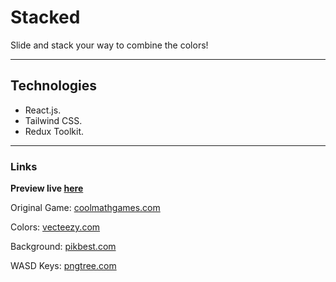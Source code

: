 # Stacked

Slide and stack your way to combine the colors!

---

## Technologies

- React.js.
- Tailwind CSS.
- Redux Toolkit.

---

### Links

**Preview live [here](https://stacked-beta.vercel.app/)**

Original Game: [coolmathgames.com](https://www.coolmathgames.com/0-stacked)

Colors: [vecteezy.com](https://www.vecteezy.com/vector-art/541109-cartoon-button-set-game-gui-element-for-mobile-game?autodl_token=11259280f87ddc672048b62343d471b0efeb4409d268b07143b02310e51d9b46ca776ef12e8bac1e2a40e2aa4212782a1f8e43c8c613615417b30754edfea7fa)

Background: [pikbest.com](https://pikbest.com/backgrounds/color-block-colorful-puzzle-game-with-blocks_9528709.html)

WASD Keys: [pngtree.com](https://pngtree.com/element/down?id=OTEwMjAwNg==&type=1&time=1731571622&token=OGQ4NWFkODZhMDdkMDc5OWU5MWFhNmU0NjI0OGRiODE=&t=0)
